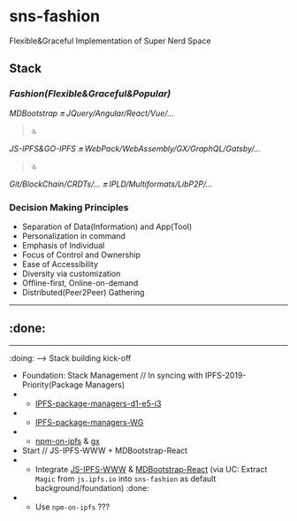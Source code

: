 # sns-fashion

Flexible&amp;Graceful Implementation of Super Nerd Space

## Stack

### _Fashion(Flexible&Graceful&Popular)_

_MDBootstrap :on: JQuery/Angular/React/Vue/..._

> :top:   

_JS-IPFS&GO-IPFS :on: WebPack/WebAssembly/GX/GraphQL/Gatsby/..._   

> :top:    

_Git/BlockChain/CRDTs/... :on: IPLD/Multiformats/LibP2P/..._   

### Decision Making Principles

- Separation of Data(Information) and App(Tool)
- Personalization in command
- Emphasis of Individual
- Focus of Control and Ownership
- Ease of Accessibility
- Diversity via customization
- Offline-first, Online-on-demand
- Distributed(Peer2Peer) Gathering

---
:done:
- 

---
:doing: --> Stack building kick-off
- Foundation: Stack Management // In syncing with IPFS-2019-Priority(Package Managers)
- * [IPFS-package-managers-d1-e5-i3](https://github.com/ipfs/roadmap#-package-managers-d1-e5-i3)
- * [IPFS-package-managers-WG](https://github.com/ipfs/package-managers)
- * [npm-on-ipfs](https://github.com/ipfs-shipyard/npm-on-ipfs) & [gx](https://github.com/whyrusleeping/gx)
- Start // JS-IPFS-WWW + MDBootstrap-React
- * Integrate [JS-IPFS-WWW](https://github.com/ipfs/js.ipfs.io) & [MDBootstrap-React](https://github.com/mdbootstrap/React-Bootstrap-with-Material-Design) (via UC: Extract `Magic` from `js.ipfs.io` into `sns-fashion` as default background/foundation)  :done:
- * Use `npm-on-ipfs` ???